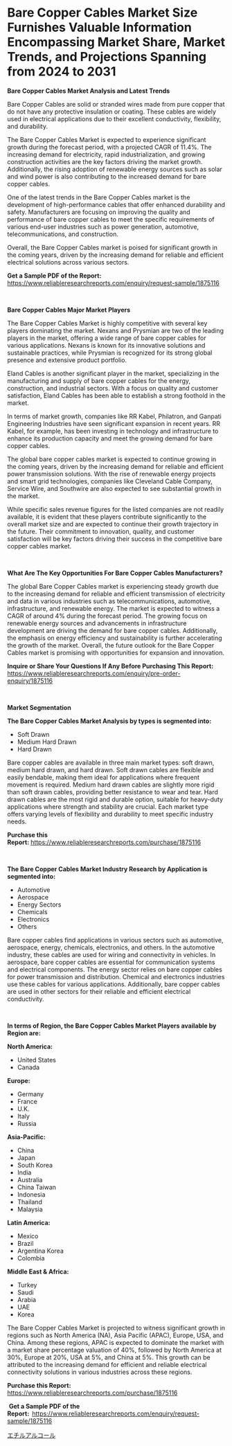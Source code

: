 <p><h1>Bare Copper Cables Market Size Furnishes Valuable Information Encompassing Market Share, Market Trends, and Projections Spanning from 2024 to 2031</h1></p><p><strong>Bare Copper Cables Market Analysis and Latest Trends</strong></p>
<p><p>Bare Copper Cables are solid or stranded wires made from pure copper that do not have any protective insulation or coating. These cables are widely used in electrical applications due to their excellent conductivity, flexibility, and durability.</p><p>The Bare Copper Cables Market is expected to experience significant growth during the forecast period, with a projected CAGR of 11.4%. The increasing demand for electricity, rapid industrialization, and growing construction activities are the key factors driving the market growth. Additionally, the rising adoption of renewable energy sources such as solar and wind power is also contributing to the increased demand for bare copper cables.</p><p>One of the latest trends in the Bare Copper Cables market is the development of high-performance cables that offer enhanced durability and safety. Manufacturers are focusing on improving the quality and performance of bare copper cables to meet the specific requirements of various end-user industries such as power generation, automotive, telecommunications, and construction.</p><p>Overall, the Bare Copper Cables market is poised for significant growth in the coming years, driven by the increasing demand for reliable and efficient electrical solutions across various sectors.</p></p>
<p><strong>Get a Sample PDF of the Report:&nbsp;</strong> <a href="https://www.reliableresearchreports.com/enquiry/request-sample/1875116">https://www.reliableresearchreports.com/enquiry/request-sample/1875116</a></p>
<p>&nbsp;</p>
<p><strong>Bare Copper Cables Major Market Players</strong></p>
<p><p>The Bare Copper Cables Market is highly competitive with several key players dominating the market. Nexans and Prysmian are two of the leading players in the market, offering a wide range of bare copper cables for various applications. Nexans is known for its innovative solutions and sustainable practices, while Prysmian is recognized for its strong global presence and extensive product portfolio.</p><p>Eland Cables is another significant player in the market, specializing in the manufacturing and supply of bare copper cables for the energy, construction, and industrial sectors. With a focus on quality and customer satisfaction, Eland Cables has been able to establish a strong foothold in the market.</p><p>In terms of market growth, companies like RR Kabel, Philatron, and Ganpati Engineering Industries have seen significant expansion in recent years. RR Kabel, for example, has been investing in technology and infrastructure to enhance its production capacity and meet the growing demand for bare copper cables.</p><p>The global bare copper cables market is expected to continue growing in the coming years, driven by the increasing demand for reliable and efficient power transmission solutions. With the rise of renewable energy projects and smart grid technologies, companies like Cleveland Cable Company, Service Wire, and Southwire are also expected to see substantial growth in the market.</p><p>While specific sales revenue figures for the listed companies are not readily available, it is evident that these players contribute significantly to the overall market size and are expected to continue their growth trajectory in the future. Their commitment to innovation, quality, and customer satisfaction will be key factors driving their success in the competitive bare copper cables market.</p></p>
<p>&nbsp;</p>
<p><strong>What Are The Key Opportunities For Bare Copper Cables Manufacturers?</strong></p>
<p><p>The global Bare Copper Cables market is experiencing steady growth due to the increasing demand for reliable and efficient transmission of electricity and data in various industries such as telecommunications, automotive, infrastructure, and renewable energy. The market is expected to witness a CAGR of around 4% during the forecast period. The growing focus on renewable energy sources and advancements in infrastructure development are driving the demand for bare copper cables. Additionally, the emphasis on energy efficiency and sustainability is further accelerating the growth of the market. Overall, the future outlook for the Bare Copper Cables market is promising with opportunities for expansion and innovation.</p></p>
<p><strong>Inquire or Share Your Questions If Any Before Purchasing This Report:</strong> <a href="https://www.reliableresearchreports.com/enquiry/pre-order-enquiry/1875116">https://www.reliableresearchreports.com/enquiry/pre-order-enquiry/1875116</a></p>
<p>&nbsp;</p>
<p><strong>Market Segmentation</strong></p>
<p><strong>The Bare Copper Cables Market Analysis by types is segmented into:</strong></p>
<p><ul><li>Soft Drawn</li><li>Medium Hard Drawn</li><li>Hard Drawn</li></ul></p>
<p><p>Bare copper cables are available in three main market types: soft drawn, medium hard drawn, and hard drawn. Soft drawn cables are flexible and easily bendable, making them ideal for applications where frequent movement is required. Medium hard drawn cables are slightly more rigid than soft drawn cables, providing better resistance to wear and tear. Hard drawn cables are the most rigid and durable option, suitable for heavy-duty applications where strength and stability are crucial. Each market type offers varying levels of flexibility and durability to meet specific industry needs.</p></p>
<p><strong>Purchase this Report:&nbsp;</strong><a href="https://www.reliableresearchreports.com/purchase/1875116">https://www.reliableresearchreports.com/purchase/1875116</a></p>
<p>&nbsp;</p>
<p><strong>The Bare Copper Cables Market Industry Research by Application is segmented into:</strong></p>
<p><ul><li>Automotive</li><li>Aerospace</li><li>Energy Sectors</li><li>Chemicals</li><li>Electronics</li><li>Others</li></ul></p>
<p><p>Bare copper cables find applications in various sectors such as automotive, aerospace, energy, chemicals, electronics, and others. In the automotive industry, these cables are used for wiring and connectivity in vehicles. In aerospace, bare copper cables are essential for communication systems and electrical components. The energy sector relies on bare copper cables for power transmission and distribution. Chemical and electronics industries use these cables for various applications. Additionally, bare copper cables are used in other sectors for their reliable and efficient electrical conductivity.</p></p>
<p>&nbsp;</p>
<p><strong>In terms of Region, the Bare Copper Cables Market Players available by Region are:</strong></p>
<p>
    <p> <strong> North America: </strong>
        <ul>
            <li>United States</li>
            <li>Canada</li>
        </ul>
        </p> 
    <p> <strong> Europe: </strong>
        <ul>
            <li>Germany</li>
            <li>France</li>
            <li>U.K.</li>
            <li>Italy</li>
            <li>Russia</li>
        </ul>
        </p> 
    <p> <strong> Asia-Pacific: </strong>
        <ul>
            <li>China</li>
            <li>Japan</li>
            <li>South Korea</li>
            <li>India</li>
            <li>Australia</li>
            <li>China Taiwan</li>
            <li>Indonesia</li>
            <li>Thailand</li>
            <li>Malaysia</li>
        </ul>
        </p> 
    <p> <strong> Latin America: </strong>
        <ul>
            <li>Mexico</li>
            <li>Brazil</li>
            <li>Argentina Korea</li>
            <li>Colombia</li>
        </ul>
        </p> 
    <p> <strong> Middle East & Africa: </strong>
        <ul>
            <li>Turkey</li>
            <li>Saudi</li>
            <li>Arabia</li>
            <li>UAE</li>
            <li>Korea</li>
        </ul>
    </p>
    </p>
<p><p>The Bare Copper Cables Market is projected to witness significant growth in regions such as North America (NA), Asia Pacific (APAC), Europe, USA, and China. Among these regions, APAC is expected to dominate the market with a market share percentage valuation of 40%, followed by North America at 30%, Europe at 20%, USA at 5%, and China at 5%. This growth can be attributed to the increasing demand for efficient and reliable electrical connectivity solutions in various industries across these regions.</p></p>
<p><strong>Purchase this Report: </strong><a href="https://www.reliableresearchreports.com/purchase/1875116">https://www.reliableresearchreports.com/purchase/1875116</a></p>
<p>&nbsp;<strong>Get a Sample PDF of the Report:&nbsp;&nbsp;</strong><a href="https://www.reliableresearchreports.com/enquiry/request-sample/1875116">https://www.reliableresearchreports.com/enquiry/request-sample/1875116</a></p>
<p><strong></strong></p>
<p><p><a href="https://github.com/ppmazlotr77499/Market-Research-Report-List-1/blob/main/15014501692.md">エチルアルコール</a></p></p>